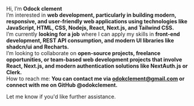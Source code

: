 Hi, I’m **Odock clement**  
I’m interested in **web development, particularly in building modern, responsive, and user-friendly web applications using technologies like JavaScript, HTML, CSS, Nodejs, React, Next.js, and Tailwind CSS.**  
I’m currently **looking for a job** where I can apply my skills in **front-end development, REST API consumption, and modern UI libraries like shadcn/ui and Recharts.**  
I’m looking to collaborate on **open-source projects, freelance opportunities, or team-based web development projects that involve React, Next.js, and modern authentication solutions like NextAuth.js or Clerk.**  
How to reach me: **You can contact me via odokclement@gmail.com or connect with me on GitHub @odokclement.**  

Let me  know if you'd like further assistance.

<!---
odokclement/odokclement is a ✨ special ✨ repository because its `README.md` (this file) appears on your GitHub profile.
You can click the Preview link to take a look at your changes.
--->
